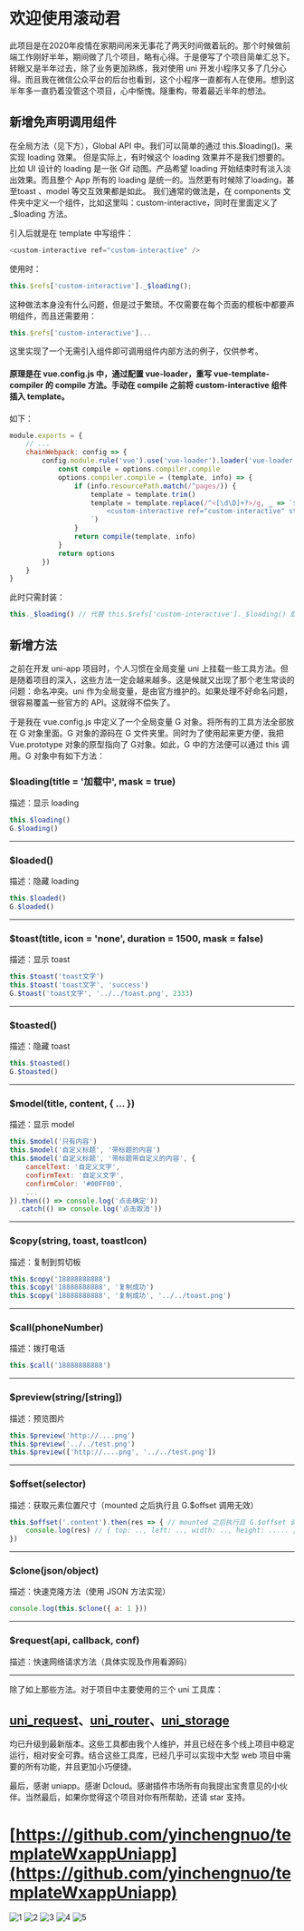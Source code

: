 # 欢迎使用滚动君

此项目是在2020年疫情在家期间闲来无事花了两天时间做着玩的。那个时候做前端工作刚好半年，期间做了几个项目，略有心得。于是便写了个项目简单汇总下。转眼又是半年过去，除了业务更加熟练，我对使用 uni 开发小程序又多了几分心得。而且我在微信公众平台的后台也看到，这个小程序一直都有人在使用。想到这半年多一直扔着没管这个项目，心中惭愧。隧重构，带着最近半年的想法。

## 新增免声明调用组件

在全局方法（见下方），Global API 中。我们可以简单的通过 this.$loading()。来实现 loading 效果。
但是实际上，有时候这个 loading 效果并不是我们想要的。比如 UI 设计的 loading 是一张 Gif 动图。产品希望 loading 开始结束时有淡入淡出效果。而且整个 App 所有的 loading 是统一的。当然更有时候除了loading，甚至toast 、model 等交互效果都是如此。
我们通常的做法是，在 components 文件夹中定义一个组件，比如这里叫：custom-interactive，同时在里面定义了 _$loading 方法。

引入后就是在 template 中写组件：
```javascript
<custom-interactive ref="custom-interactive" />
```

使用时：

```javascript
this.$refs['custom-interactive']._$loading();
```
这种做法本身没有什么问题，但是过于繁琐。不仅需要在每个页面的模板中都要声明组件，而且还需要用：
```javascript
this.$refs['custom-interactive']...
```
这里实现了一个无需引入组件即可调用组件内部方法的例子，仅供参考。

#### 原理是在 vue.config.js 中，通过配置 vue-loader，重写 vue-template-compiler 的 compile 方法。手动在 compile 之前将 custom-interactive 组件插入 template。

如下：

```javascript
module.exports = {
	// ...
	chainWebpack: config => {
		config.module.rule('vue').use('vue-loader').loader('vue-loader').tap(options => {
			const compile = options.compiler.compile
			options.compiler.compile = (template, info) => {
				if (info.resourcePath.match(/^pages/)) {
					template = template.trim()
					template = template.replace(/^<[\d\D]+?>/g, _ => `${_}
						<custom-interactive ref="custom-interactive" style="position: fixed; z-index: 123;" />
					`)
				}
				return compile(template, info)
			}
			return options
		})
	}
}
```

此时只需封装：
```javascript
this._$loading() // 代替 this.$refs['custom-interactive']._$loading() 即可
```


## 新增方法

之前在开发 uni-app 项目时，个人习惯在全局变量 uni 上挂载一些工具方法。但是随着项目的深入，这些方法一定会越来越多。这是候就又出现了那个老生常谈的问题：命名冲突。uni 作为全局变量，是由官方维护的。如果处理不好命名问题，很容易覆盖一些官方的 API。这就得不偿失了。

于是我在 vue.config.js 中定义了一个全局变量 G 对象。将所有的工具方法全部放在 G 对象里面。G 对象的源码在 G 文件夹里。同时为了使用起来更方便，我把 Vue.prototype 对象的原型指向了 G对象。如此，G 中的方法便可以通过 this 调用。G 对象中有如下方法：

### $loading(title = '加载中', mask = true)

描述：显示 loading

```javascript
this.$loading()
G.$loading()
```
---
### $loaded()

描述：隐藏 loading

```javascript
this.$loaded()
G.$loaded()
```
---
### $toast(title, icon = 'none', duration = 1500, mask = false)

描述：显示 toast

```javascript
this.$toast('toast文字')
this.$toast('toast文字', 'success')
G.$toast('toast文字', '../../toast.png', 2333)
```
---
### $toasted()

描述：隐藏 toast

```javascript
this.$toasted()
G.$toasted()
```
---

### $model(title, content, { ... })

描述：显示 model

```javascript
this.$model('只有内容')
this.$model('自定义标题', '带标题的内容')
this.$model('自定义标题', '带标题带自定义的内容', {
    cancelText: '自定义文字',
    confirmText: '自定义文字',
    confirmColor: '#00FF00',
    ...
}).then(() => console.log('点击确定'))
  .catch(() => console.log('点击取消'))
```
---
### $copy(string, toast, toastIcon)

描述：复制到剪切板

```javascript
this.$copy('18888888888')
this.$copy('18888888888', '复制成功')
this.$copy('18888888888', '复制成功', '../../toast.png')
```
---

### $call(phoneNumber)

描述：拨打电话

```javascript
this.$call('18888888888')
```
---
### $preview(string/[string])

描述：预览图片

```javascript
this.$preview('http://....png')
this.$preview('../../test.png')
this.$preview(['http://....png', '../../test.png'])
```
---
### $offset(selector)

描述：获取元素位置尺寸（mounted 之后执行且 G.$offset 调用无效）

```javascript
this.$offset('.content').then(res => { // mounted 之后执行且 G.$offset 调用无效
    console.log(res) // { top: .., left: .., width: .., height: ..... }
})
```
---
### $clone(json/object)

描述：快速克隆方法（使用 JSON 方法实现）

```javascript
console.log(this.$clone({ a: 1 }))
```
---
### $request(api, callback, conf)

描述：快速网络请求方法（具体实现及作用看源码）

---

除了如上那些方法。对于项目中主要使用的三个 uni 工具库：

## [uni_request](https://ext.dcloud.net.cn/plugin?id=946)、[uni_router](https://ext.dcloud.net.cn/plugin?id=1089)、[uni_storage](https://ext.dcloud.net.cn/plugin?id=1126)

均已升级到最新版本。这些工具都由我个人维护，并且已经在多个线上项目中稳定运行，相对安全可靠。结合这些工具库，已经几乎可以实现中大型 web 项目中需要的所有功能，并且更加小巧便捷。

最后，感谢 uniapp。感谢 Dcloud。感谢插件市场所有向我提出宝贵意见的小伙伴。当然最后，如果你觉得这个项目对你有所帮助，还请 star 支持。

# [https://github.com/yinchengnuo/templateWxappUniapp](https://github.com/yinchengnuo/templateWxappUniapp)


![1](https://raw.githubusercontent.com/yinchengnuo/templateWxappUniapp/master/md/1.jpg)
![2](https://raw.githubusercontent.com/yinchengnuo/templateWxappUniapp/master/md/2.jpg)
![3](https://raw.githubusercontent.com/yinchengnuo/templateWxappUniapp/master/md/3.jpg)
![4](https://raw.githubusercontent.com/yinchengnuo/templateWxappUniapp/master/md/4.jpg)
![5](https://raw.githubusercontent.com/yinchengnuo/templateWxappUniapp/master/md/5.jpg)
